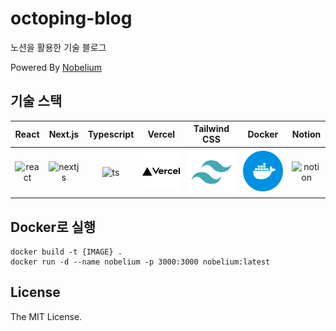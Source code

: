# octoping-blog

노션을 활용한 기술 블로그

Powered By [Nobelium](https://github.com/craigary/nobelium)

## 기술 스택

|  React   |  Next.js  | Typescript |  Vercel   |  Tailwind CSS  |  Docker   |  Notion   |
| :------: | :-------: | :--------: | :-------: | :------------: | :-------: | :-------: |
| ![react] | ![nextjs] |   ![ts]    | ![vercel] | ![tailwindcss] | ![docker] | ![notion] |

## Docker로 실행

```docker
docker build -t {IMAGE} .
docker run -d --name nobelium -p 3000:3000 nobelium:latest
```

## License

The MIT License.

[react]: https://github.com/Octoping925/readme-template/blob/main/images/stack/react.svg
[nextjs]: https://github.com/Octoping925/readme-template/blob/main/images/stack/nextjs.svg
[ts]: https://github.com/Octoping925/readme-template/blob/main/images/stack/typescript.svg
[vercel]: https://github.com/Octoping925/readme-template/blob/main/images/stack/vercel.svg
[tailwindcss]: https://github.com/Octoping925/readme-template/blob/main/images/stack/tailwindcss.svg
[docker]: https://github.com/Octoping925/readme-template/blob/main/images/stack/docker.svg
[notion]: https://github.com/Octoping925/readme-template/blob/main/images/stack/notion.svg
